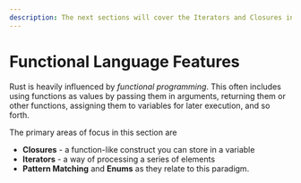 ```yaml
---
description: The next sections will cover the Iterators and Closures in Rust.
---
```


# Functional Language Features

Rust is heavily influenced by _functional programming_. This often includes using functions as values by passing them in arguments, returning them or other functions, assigning them to variables for later execution, and so forth.

The primary areas of focus in this section are

* **Closures** - a function-like construct you can store in a variable
* **Iterators** - a way of processing a series of elements
* **Pattern Matching** and **Enums** as they relate to this paradigm.
